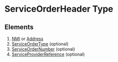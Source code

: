 # ServiceOrderHeader Type

## Elements

1. [NMI](../Common_r43/NMI) or [Address](../ClientInformation_r42/Address)
2. [ServiceOrderType](ServiceOrderTypeBase) (optional)
3. [ServiceOrderNumber](UniqueIdentifier) (optional)
4. [ServiceProviderReference](UniqueIdentifier) (optional)